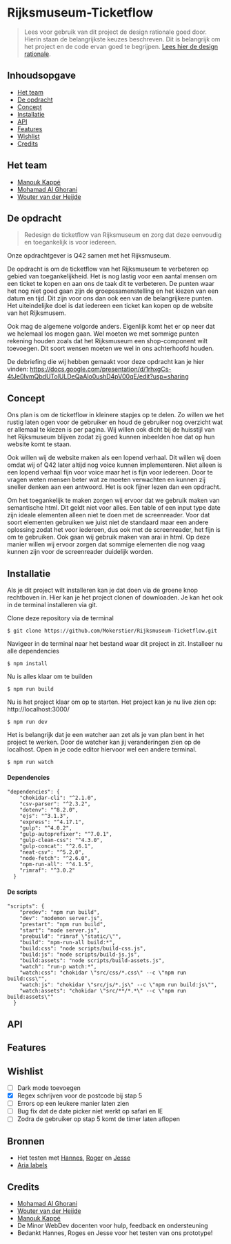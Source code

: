 # Rijksmuseum-Ticketflow
> Lees voor gebruik van dit project de design rationale goed door. Hierin staan de belangrijkste keuzes beschreven. Dit is belangrijk om het project en de code ervan goed te begrijpen. [Lees hier de design rationale](https://github.com/Mokerstier/Rijksmuseum-Ticketflow/wiki/Design-rationale).

## Inhoudsopgave
* [Het team](#Het-team)
* [De opdracht](#De-opdracht)
* [Concept](#Concept)
* [Installatie](#Installatie)
* [API](#API)
* [Features](#Features)
* [Wishlist](#Wishlist)
* [Credits](#Credits)

## Het team
- [Manouk Kappé](https://github.com/ManoukK)
- [Mohamad Al Ghorani](https://github.com/MohamadAlGhorani)
- [Wouter van der Heijde](https://github.com/Mokerstier)

## De opdracht
> Redesign de ticketflow van Rijksmuseum en zorg dat deze eenvoudig en toegankelijk is voor iedereen.

Onze opdrachtgever is Q42 samen met het Rijksmuseum.

De opdracht is om de ticketflow van het Rijksmuseum te verbeteren op gebied van toegankelijkheid. Het is nog lastig voor een aantal mensen om een ticket te kopen en aan ons de taak dit te verbeteren. De punten waar het nog niet goed gaan zijn de groepssamenstelling en het kiezen van een datum en tijd. Dit zijn voor ons dan ook een van de belangrijkere punten. Het uiteindelijke doel is dat iedereen een ticket kan kopen op de website van het Rijksmusem. 

Ook mag de algemene volgorde anders. Eigenlijk komt het er op neer dat we helemaal los mogen gaan. Wel moeten we met sommige punten rekening houden zoals dat het Rijksmuseum een shop-component wilt toevoegen. Dit soort wensen moeten we wel in ons achterhoofd houden. 

De debriefing die wij hebben gemaakt voor deze opdracht kan je hier vinden: https://docs.google.com/presentation/d/1rhxgCs-4tJe0IvmQbdUTolULDeQaAlo0ushD4pV00qE/edit?usp=sharing

## Concept 
Ons plan is om de ticketflow in kleinere stapjes op te delen. Zo willen we het rustig laten ogen voor de gebruiker en houd de gebruiker nog overzicht wat er allemaal te kiezen is per pagina. Wij willen ook dicht bij de huisstijl van het Rijksmuseum blijven zodat zij goed kunnen inbeelden hoe dat op hun website komt te staan.

Ook willen wij de website maken als een lopend verhaal. Dit willen wij doen omdat wij of Q42 later altijd nog voice kunnen implementeren. Niet alleen is een lopend verhaal fijn voor voice maar het is fijn voor iedereen. Door te vragen weten mensen beter wat ze moeten verwachten en kunnen zij sneller denken aan een antwoord. Het is ook fijner lezen dan een opdracht. 

Om het toegankelijk te maken zorgen wij ervoor dat we gebruik maken van semantische html. Dit geldt niet voor alles. Een table of een input type date zijn ideale elementen alleen niet te doen met de screenreader. Voor dat soort elementen gebruiken we juist niet de standaard maar een andere oplossing zodat het voor iedereen, dus ook met de screenreader, het fijn is om te gebruiken. Ook gaan wij gebruik maken van arai in html. Op deze manier willen wij ervoor zorgen dat sommige elementen die nog vaag kunnen zijn voor de screenreader duidelijk worden.

## Installatie
Als je dit project wilt installeren kan je dat doen via de groene knop rechtboven in. Hier kan je het project clonen of downloaden. Je kan het ook in de terminal installeren via git. 

Clone deze repository via de terminal
```
$ git clone https://github.com/Mokerstier/Rijksmuseum-Ticketflow.git
```

Navigeer in de terminal naar het bestand waar dit project in zit. Installeer nu alle dependencies
```
$ npm install
```

Nu is alles klaar om te builden
```
$ npm run build
```

Nu is het project klaar om op te starten. Het project kan je nu live zien op: http://localhost:3000/
```
$ npm run dev
```

Het is belangrijk dat je een watcher aan zet als je van plan bent in het project te werken. Door de watcher kan jij veranderingen zien op de localhost. Open in je code editor hiervoor wel een andere terminal. 
```
$ npm run watch
```

#### Dependencies
```
"dependencies": {
    "chokidar-cli": "^2.1.0",
    "csv-parser": "^2.3.2",
    "dotenv": "^8.2.0",
    "ejs": "^3.1.3",
    "express": "^4.17.1",
    "gulp": "^4.0.2",
    "gulp-autoprefixer": "^7.0.1",
    "gulp-clean-css": "^4.3.0",
    "gulp-concat": "^2.6.1",
    "neat-csv": "^5.2.0",
    "node-fetch": "^2.6.0",
    "npm-run-all": "^4.1.5",
    "rimraf": "^3.0.2"
  }
```

#### De scripts 
```
"scripts": {
    "predev": "npm run build",
    "dev": "nodemon server.js",
    "prestart": "npm run build",
    "start": "node server.js",
    "prebuild": "rimraf \"static/\"",
    "build": "npm-run-all build:*",
    "build:css": "node scripts/build-css.js",
    "build:js": "node scripts/build-js.js",
    "build:assets": "node scripts/build-assets.js",
    "watch": "run-p watch:*",
    "watch:css": "chokidar \"src/css/*.css\" --c \"npm run build:css\"",
    "watch:js": "chokidar \"src/js/*.js\" --c \"npm run build:js\"",
    "watch:assets": "chokidar \"src/**/*.*\" --c \"npm run build:assets\""
  }
```

## API

## Features

## Wishlist
- [ ] Dark mode toevoegen
- [x] Regex schrijven voor de postcode bij stap 5 
- [ ] Errors op een leukere manier laten zien
- [ ] Bug fix dat de date picker niet werkt op safari en IE 
- [ ] Zodra de gebruiker op stap 5 komt de timer laten aflopen

## Bronnen 
- Het testen met [Hannes](https://github.com/Mokerstier/Rijksmuseum-Ticketflow/wiki/Testen-met-Hannes), [Roger](https://github.com/Mokerstier/Rijksmuseum-Ticketflow/wiki/Testen-met-Roger) en [Jesse]()
- [Aria labels](https://www.w3.org/TR/html-aria/#:~:text=ARIA%20in%20HTML%20is%20a,subject%20to%20change%20without%20notice)

## Credits 
- [Mohamad Al Ghorani](https://github.com/MohamadAlGhorani)
- [Wouter van der Heijde](https://github.com/Mokerstier)
- [Manouk Kappé](https://github.com/ManoukK)
- De Minor WebDev docenten voor hulp, feedback en ondersteuning
- Bedankt Hannes, Roges en Jesse voor het testen van ons prototype!

